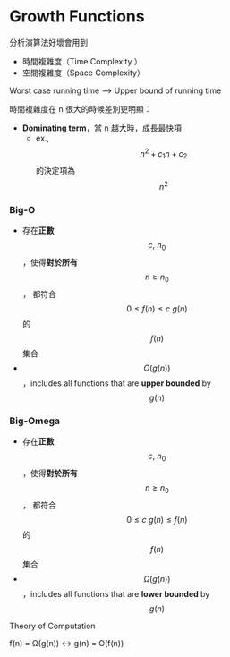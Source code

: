 # Growth Functions

分析演算法好壞會用到

* 時間複雜度（Time Complexity ）
* 空間複雜度（Space Complexity）

Worst case running time --&gt; Upper bound of running time

時間複雜度在 n 很大的時候差別更明顯：

* **Dominating term**，當 n 越大時，成長最快項
  * ex., $$n^2+c_1n+c_2$$的決定項為 $$n^2$$

### Big-O

* 存在**正數**$$c,\ n_0$$，使得**對於所有**$$n ≥ n_0$$， 都符合 $$0 ≤ f(n) ≤ c\ g(n)$$的$$f(n)$$集合
* $$O(g(n))$$，includes all functions that are **upper bounded** by $$g(n)$$



### Big-Omega

* 存在**正數**$$c,\ n_0$$，使得**對於所有**$$n ≥ n_0$$， 都符合 $$0 ≤  c\ g(n) ≤ f(n)$$的$$f(n)$$集合
* $$Ω(g(n))$$，includes all functions that are **lower bounded** by $$g(n)$$



Theory of Computation

f\(n\) = Ω\(g\(n\)\) &lt;-&gt; g\(n\) = O\(f\(n\)\)

